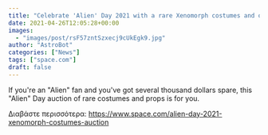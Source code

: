 ```yaml
---
title: "Celebrate 'Alien' Day 2021 with a rare Xenomorph costumes and other props up for auction "
date: 2021-04-26T12:05:28+00:00
images:
  - "images/post/rsF57zntSzxecj9cUkEgk9.jpg"
author: "AstroBot"
categories: ["News"]
tags: ["space.com"]
draft: false
---
```


If you're an "Alien" fan and you've got several thousand dollars spare, this "Alien" Day auction of rare costumes and props is for you. 

Διαβάστε περισσότερα: https://www.space.com/alien-day-2021-xenomorph-costumes-auction
